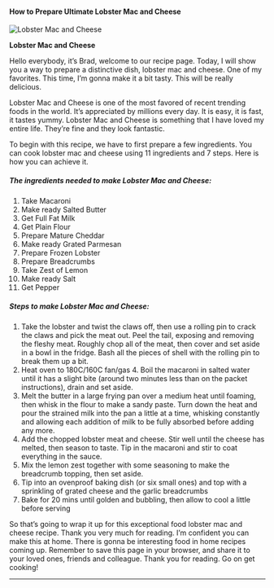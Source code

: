             

#### How to Prepare Ultimate Lobster Mac and Cheese

![Lobster Mac and Cheese](https://img-global.cpcdn.com/recipes/b2d36ccf92439f40/751x532cq70/lobster-mac-and-cheese-recipe-main-photo.jpg)

**Lobster Mac and Cheese**

Hello everybody, it’s Brad, welcome to our recipe page. Today, I will show you a way to prepare a distinctive dish, lobster mac and cheese. One of my favorites. This time, I’m gonna make it a bit tasty. This will be really delicious.

Lobster Mac and Cheese is one of the most favored of recent trending foods in the world. It’s appreciated by millions every day. It is easy, it is fast, it tastes yummy. Lobster Mac and Cheese is something that I have loved my entire life. They’re fine and they look fantastic.

To begin with this recipe, we have to first prepare a few ingredients. You can cook lobster mac and cheese using 11 ingredients and 7 steps. Here is how you can achieve it.

##### The ingredients needed to make Lobster Mac and Cheese:

1.  Take Macaroni
2.  Make ready Salted Butter
3.  Get Full Fat Milk
4.  Get Plain Flour
5.  Prepare Mature Cheddar
6.  Make ready Grated Parmesan
7.  Prepare Frozen Lobster
8.  Prepare Breadcrumbs
9.  Take Zest of Lemon
10.  Make ready Salt
11.  Get Pepper

##### Steps to make Lobster Mac and Cheese:

1.  Take the lobster and twist the claws off, then use a rolling pin to crack the claws and pick the meat out. Peel the tail, exposing and removing the fleshy meat. Roughly chop all of the meat, then cover and set aside in a bowl in the fridge. Bash all the pieces of shell with the rolling pin to break them up a bit.
2.  Heat oven to 180C/160C fan/gas 4. Boil the macaroni in salted water until it has a slight bite (around two minutes less than on the packet instructions), drain and set aside.
3.  Melt the butter in a large frying pan over a medium heat until foaming, then whisk in the flour to make a sandy paste. Turn down the heat and pour the strained milk into the pan a little at a time, whisking constantly and allowing each addition of milk to be fully absorbed before adding any more.
4.  Add the chopped lobster meat and cheese. Stir well until the cheese has melted, then season to taste. Tip in the macaroni and stir to coat everything in the sauce.
5.  Mix the lemon zest together with some seasoning to make the breadcrumb topping, then set aside.
6.  Tip into an ovenproof baking dish (or six small ones) and top with a sprinkling of grated cheese and the garlic breadcrumbs
7.  Bake for 20 mins until golden and bubbling, then allow to cool a little before serving

So that’s going to wrap it up for this exceptional food lobster mac and cheese recipe. Thank you very much for reading. I’m confident you can make this at home. There is gonna be interesting food in home recipes coming up. Remember to save this page in your browser, and share it to your loved ones, friends and colleague. Thank you for reading. Go on get cooking!

* * *
